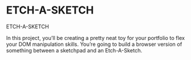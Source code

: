 # ETCH-A-SKETCH
ETCH-A-SKETCH


In this project, you’ll be creating a pretty neat toy for your portfolio to flex your DOM manipulation skills. You’re going to build a browser version of something between a sketchpad and an Etch-A-Sketch.
